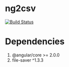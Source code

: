 # ng2csv

[![Build Status](https://travis-ci.org/rars/ng2csv.svg?branch=master)](https://travis-ci.org/rars/ng2csv)

# Dependencies

1. @angular/core >= 2.0.0
2. file-saver ^1.3.3
